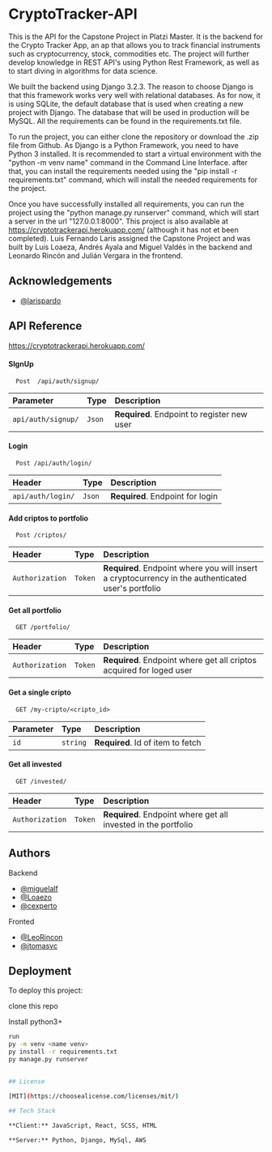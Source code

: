 
# CryptoTracker-API

This is the API for the Capstone Project in Platzi Master. It is the backend for the Crypto Tracker App, an ap that allows you to track financial instruments such as cryptocurrency, stock, commodities etc. The project will further develop knowledge in REST API's using Python Rest Framework, as well as to start diving in algorithms for data science.

We built the backend using Django 3.2.3. The reason to choose Django is that this framework works very well with relational databases. As for now, it is using SQLite, the default database that is used when creating a new project with Django. The database that will be used in production will be MySQL. All the requirements can be found in the requirements.txt file.

To run the project, you can either clone the repository or download the .zip file from Github. As Django is a Python Framework, you need to have Python 3 installed. It is recommended to start a virtual environment with the "python -m venv name" command in the Command Line Interface. after that, you can install the requirements needed using the "pip install -r requirements.txt" command, which will install the needed requirements for the project.

Once you have successfully installed all requirements, you can run the project using the "python manage.py runserver" command, which will start a server in the url "127.0.0.1:8000". This project is also available at https://cryptotrackerapi.herokuapp.com/ (although it has not et been completed).
Luis Fernando Laris assigned the Capstone Project and was built by Luis Loaeza, Andrés Ayala and Miguel Valdés in the backend and Leonardo Rincón and Julián Vergara in the frontend.


## Acknowledgements

  - [@larispardo](https://github.com/larispardo)
 
  
## API Reference

https://cryptotrackerapi.herokuapp.com/

#### SIgnUp

``` SignUp
  Post  /api/auth/signup/
```

| Parameter | Type     | Description                |
| :-------- | :------- | :------------------------- |
| `api/auth/signup/` | `Json` | **Required**. Endpoint to register new user|

#### Login

```https
  Post /api/auth/login/
```

| Header | Type     | Description                       |
| :-------- | :------- | :-------------------------------- |
|`api/auth/login/`| `Json` | **Required**. Endpoint for login|

#### Add criptos to portfolio

```https
  Post /criptos/
```

| Header | Type     | Description                |
| :-------- | :------- | :------------------------- |
| `Authorization` | `Token` | **Required**. Endpoint where you will insert a cryptocurrency in the authenticated user's portfolio


#### Get all portfolio

```http
  GET /portfolio/
```

| Header | Type     | Description                |
| :-------- | :------- | :------------------------- |
| `Authorization` | `Token` | **Required**. Endpoint where get all criptos acquired for loged user|

#### Get a single cripto

```http
  GET /my-cripto/<cripto_id>
```

| Parameter | Type     | Description                       |
| :-------- | :------- | :-------------------------------- |
| `id`      | `string` | **Required**. Id of item to fetch |


#### Get all invested

```http
  GET /invested/
```

| Header | Type     | Description                |
| :-------- | :------- | :------------------------- |
| `Authorization` | `Token` | **Required**. Endpoint where get all invested in the portfolio|

  
## Authors

Backend

- [@miguelalf](https://github.com/miguelalf)
- [@Loaezo](https://github.com/Loaezo)
- [@cexperto](https://github.com/cexperto)

Fronted

- [@LeoRincon](https://github.com/LeoRincon)
- [@jtomasvc](https://github.com/jtomasvc)

  
## Deployment

To deploy this project:

clone this repo

Install python3+


```bash
run
py -m venv <name venv>
py install -r requirements.txt
py manage.py runserver  

 
## License

[MIT](https://choosealicense.com/licenses/mit/)
  
## Tech Stack

**Client:** JavaScript, React, SCSS, HTML 

**Server:** Python, Django, MySql, AWS
